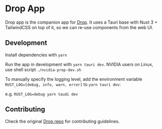 # Drop App

Drop app is the companion app for [Drop](https://github.com/Drop-OSS/drop). It uses a Tauri base with Nuxt 3 + TailwindCSS on top of it, so we can re-use components from the web UI.

## Development

Install dependencies with `yarn`

Run the app in development with `yarn tauri dev`. NVIDIA users on Linux, use shell script `./nvidia-prop-dev.sh`

To manually specify the logging level, add the environment variable `RUST_LOG=[debug, info, warn, error]` to `yarn tauri dev`:

e.g. `RUST_LOG=debug yarn taudi dev`

## Contributing
Check the original [Drop repo](https://github.com/Drop-OSS/drop/blob/main/CONTRIBUTING.md) for contributing guidelines. 